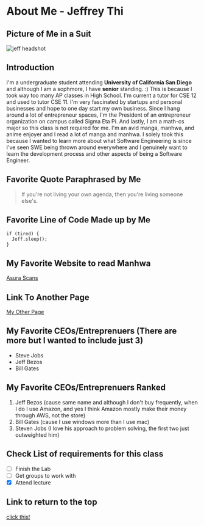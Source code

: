 # About Me - Jeffrey Thi
## Picture of Me in a Suit
![jeff headshot](https://github.com/user-attachments/assets/1f3780a3-30d7-439d-9d5e-237ebc24cb37)
## Introduction
I'm a undergraduate student attending **University of California San Diego** and although I am a sophmore, I have **senior** standing. :) This is because I took way too many AP classes in High School. I'm current a tutor for CSE 12 and used to tutor CSE 11. I'm very fascinated by startups and personal businesses and hope to one day start my own business. Since I hang around a lot of entrepreneur spaces, I'm the President of an entrepreneur organization on campus called Sigma Eta Pi. And lastly, I am a math-cs major so this class is not required for me. I'm an avid manga, manhwa, and anime enjoyer and I read a lot of manga and manhwa. I solely took this because I wanted to learn more about what Software Engineering is since I've seen SWE being thrown around everywhere and I genuinely want to learn the development process and other aspects of being a Software Engineer. 

## Favorite Quote Paraphrased by Me
>If you're not living your own agenda, then you're living someone else's.

## Favorite Line of Code Made up by Me
```
if (tired) {
  Jeff.sleep();
}
```
## My Favorite Website to read Manhwa
[Asura Scans](https://asuracomic.net/)

## Link To Another Page
[My Other Page](/another.md)

## My Favorite CEOs/Entreprenuers (There are more but I wanted to include just 3)
- Steve Jobs
- Jeff Bezos
- Bill Gates

## My Favorite CEOs/Entreprenuers Ranked
1. Jeff Bezos (cause same name and although I don't buy frequently, when I do I use Amazon, and yes I think Amazon mostly make their money through AWS, not the store)
2. Bill Gates (cause I use windows more than I use mac)
3. Steven Jobs (I love his approach to problem solving, the first two just outweighted him)

## Check List of requirements for this class
- [ ] Finish the Lab
- [ ] Get groups to work with
- [x] Attend lecture

## Link to return to the top
[click this!](#about-me---jeffrey-thi)
